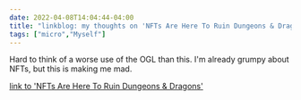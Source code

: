 ```yaml
---
date: 2022-04-08T14:04:44-04:00
title: "linkblog: my thoughts on 'NFTs Are Here To Ruin Dungeons & Dragons'"
tags: ["micro","Myself"]
---
```

Hard to think of a worse use of the OGL than this. I'm already grumpy about NFTs, but this is making me mad.
 
[link to 'NFTs Are Here To Ruin Dungeons & Dragons'](https://gizmodo.com/dungeons-dragons-nft-gripnr-blockchain-dnd-ttrpg-1848686984)
